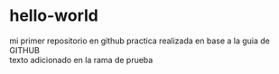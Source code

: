 # hello-world
mi primer repositorio en github
practica realizada en base a la guia de GITHUB        
texto adicionado en la rama de prueba

